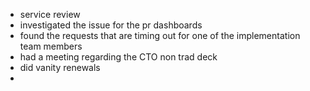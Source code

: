 * service review
* investigated the issue for the pr dashboards
* found the requests that are timing out for one of the implementation team members
* had a meeting regarding the CTO non trad deck
* did vanity renewals
* 